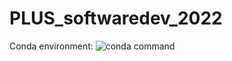 # PLUS_softwaredev_2022

Conda environment:
![conda command](https://user-images.githubusercontent.com/98283630/165185988-3e462139-45fd-4256-a5ba-d9dfc3404d0f.JPG)
